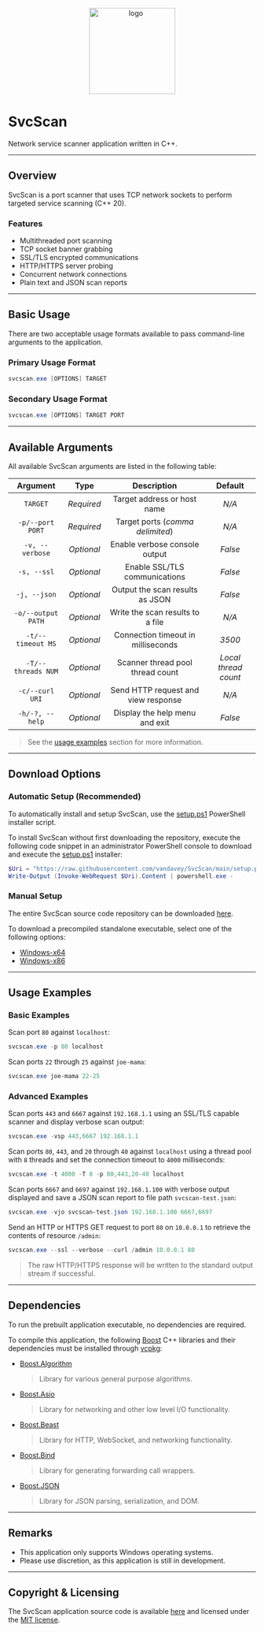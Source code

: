 <p align="center">
    <img src="src/SvcScan/assets/mainicon.ico" width=175 alt="logo">
</p>

# SvcScan

Network service scanner application written in C++.

***

## Overview

SvcScan is a port scanner that uses TCP network sockets to perform targeted service scanning (C++ 20).

### Features

* Multithreaded port scanning
* TCP socket banner grabbing
* SSL/TLS encrypted communications
* HTTP/HTTPS server probing
* Concurrent network connections
* Plain text and JSON scan reports

***

## Basic Usage

There are two acceptable usage formats available to pass command-line arguments to the application.

### Primary Usage Format

```powershell
svcscan.exe [OPTIONS] TARGET
```

### Secondary Usage Format

```powershell
svcscan.exe [OPTIONS] TARGET PORT
```

***

## Available Arguments

All available SvcScan arguments are listed in the following table:

| Argument           | Type       | Description                         | Default              |
|:------------------:|:----------:|:-----------------------------------:|:--------------------:|
| `TARGET`           | *Required* | Target address or host name         | *N/A*                |
| `-p/--port PORT`   | *Required* | Target ports (*comma delimited*)    | *N/A*                |
| `-v, --verbose`    | *Optional* | Enable verbose console output       | *False*              |
| `-s, --ssl`        | *Optional* | Enable SSL/TLS communications       | *False*              |
| `-j, --json`       | *Optional* | Output the scan results as JSON     | *False*              |
| `-o/--output PATH` | *Optional* | Write the scan results to a file    | *N/A*                |
| `-t/--timeout MS`  | *Optional* | Connection timeout in milliseconds  | *3500*               |
| `-T/--threads NUM` | *Optional* | Scanner thread pool thread count    | *Local thread count* |
| `-c/--curl URI`    | *Optional* | Send HTTP request and view response | *N/A*                |
| `-h/-?, --help`    | *Optional* | Display the help menu and exit      | *False*              |

> See the [usage examples](#usage-examples) section for more information.

***

## Download Options

### Automatic Setup (Recommended)

To automatically install and setup SvcScan, use the 
[setup.ps1](https://github.com/vandavey/SvcScan/blob/main/setup.ps1)
PowerShell installer script.

To install SvcScan without first downloading the repository, execute the following
code snippet in an administrator PowerShell console to download and execute the
[setup.ps1](https://github.com/vandavey/SvcScan/blob/main/setup.ps1) installer:

```powershell
$Uri = "https://raw.githubusercontent.com/vandavey/SvcScan/main/setup.ps1"
Write-Output (Invoke-WebRequest $Uri).Content | powershell.exe -
```

### Manual Setup

The entire SvcScan source code repository can be downloaded
[here](https://github.com/vandavey/SvcScan/archive/main.zip).

To download a precompiled standalone executable, select one of the following options:

* [Windows-x64](https://raw.githubusercontent.com/vandavey/SvcScan/main/src/SvcScan/bin/Publish/Zips/SvcScan_Win-x64.zip)
* [Windows-x86](https://raw.githubusercontent.com/vandavey/SvcScan/main/src/SvcScan/bin/Publish/Zips/SvcScan_Win-x86.zip)

***

## Usage Examples

### Basic Examples

Scan port `80` against `localhost`:

```powershell
svcscan.exe -p 80 localhost
```

Scan ports `22` through `25` against `joe-mama`:

```powershell
svcscan.exe joe-mama 22-25
```

### Advanced Examples

Scan ports `443` and `6667` against `192.168.1.1` using an SSL/TLS capable scanner
and display verbose scan output:

```powershell
svcscan.exe -vsp 443,6667 192.168.1.1
```

Scan ports `80`, `443`, and `20` through `40` against `localhost` using a thread
pool with `8` threads and set the connection timeout to `4000` milliseconds:

```powershell
svcscan.exe -t 4000 -T 8 -p 80,443,20-40 localhost
```

Scan ports `6667` and `6697` against `192.168.1.100` with verbose output displayed
and save a JSON scan report to file path `svcscan-test.json`:

```powershell
svcscan.exe -vjo svcscan-test.json 192.168.1.100 6667,6697
```

Send an HTTP or HTTPS GET request to port `80` on `10.0.0.1` to retrieve the
contents of resource `/admin`:

```powershell
svcscan.exe --ssl --verbose --curl /admin 10.0.0.1 80
```

> The raw HTTP/HTTPS response will be written to the standard output stream if successful.

***

## Dependencies

To run the prebuilt application executable, no dependencies are required.

To compile this application, the following [Boost](https://www.boost.org/) C++ libraries and
their dependencies must be installed through [vcpkg](https://github.com/Microsoft/vcpkg):

* [Boost.Algorithm](https://www.boost.org/doc/libs/1_80_0/libs/algorithm/doc/html/index.html)
  > Library for various general purpose algorithms.

* [Boost.Asio](https://www.boost.org/doc/libs/1_80_0/doc/html/boost_asio.html)
  > Library for networking and other low level I/O functionality.

* [Boost.Beast](https://github.com/boostorg/beast)
  > Library for HTTP, WebSocket, and networking functionality.

* [Boost.Bind](https://www.boost.org/doc/libs/1_80_0/libs/bind/doc/html/bind.html)
  > Library for generating forwarding call wrappers.

* [Boost.JSON](https://www.boost.org/doc/libs/1_80_0/libs/json/doc/html/index.html)
  > Library for JSON parsing, serialization, and DOM.

***

## Remarks

* This application only supports Windows operating systems.
* Please use discretion, as this application is still in development.

***

## Copyright & Licensing

The SvcScan application source code is available [here](https://github.com/vandavey/SvcScan)
and licensed under the [MIT license](LICENSE.md).
